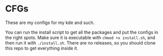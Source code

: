 # CFGs

These are my configs for my kde and such.

You can run the install script to get all the packages and put the configs in the right spots. Make sure it is executable with ```chmod +x install.sh```, and then run it with ```./install.sh```.
There are no releases, so you should clone this repo to get everything inside it.
